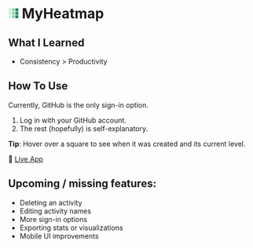 # <img  src="public/favicon.png" width="21" height="21"> MyHeatmap

## What I Learned

- Consistency > Productivity

## How To Use

Currently, GitHub is the only sign-in option.

1. Log in with your GitHub account.
2. The rest (hopefully) is self-explanatory.

**Tip**: Hover over a square to see when it was created and its current level.

🔗 [Live App](https://heatmap-app-two.vercel.app/)

## Upcoming / missing features:

- Deleting an activity
- Editing activity names
- More sign-in options
- Exporting stats or visualizations
- Mobile UI improvements
